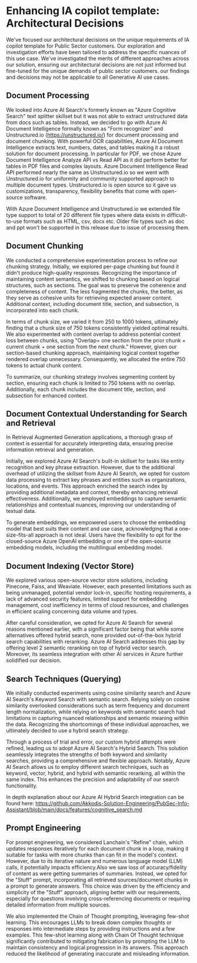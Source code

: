 # Enhancing IA copilot template: Architectural Decisions

We've focused our architectural decisions on the unique requirements of IA copilot template for Public Sector customers. Our exploration and investigation efforts have been tailored to address the specific nuances of this use case. We've investigated the merits of different approaches across our solution, ensuring our architectural decisions are not just informed but fine-tuned for the unique demands of public sector customers. our findings and decisions may not be applicable to all Generative AI use cases.

## Document Processing

We looked into Azure AI Search's formerly known as "Azure Cognitive Search" text splitter skillset but it was not able to extract unstructured data from docs such as tables. Instead, we decided to go with Azure AI Document Intelligence formally known as "Form recognizer" and Unstructured.io (https://unstructured.io/) for document processing and document chunking. With powerful OCR capabilities, Azure AI Document Intelligence extracts text, numbers, dates, and tables making it a robust solution for document processing. In particular for PDF, we chose Azure Document Intelligence Analyze API vs Read API as it did perform better for tables in PDF files and complex layouts. Azure Document Intelligence Read API performed nearly the same as Unstructured.io so we went with Unstructured.io for uniformity and community supported approach to multiple document types. Unstructured.io is open source so it gave us customizations, transparency, flexibility benefits that come with open-source software.

With Azure Document Intelligence and Unstructured.io we extended file type support to total of 20 different file types where data exists in difficult-to-use formats such as HTML, csv, docx etc. Older file types such as doc and ppt won't be supported in this release due to issue of processing them. 


## Document Chunking

We conducted a comprehensive experimentation process to refine our chunking strategy. Initially, we explored per-page chunking but found it didn't produce high-quality responses. Recognizing the importance of maintaining content semantics, we shifted to chunking based on logical structures, such as sections. The goal was to preserve the coherence and completeness of content. The less fragmented the chunks, the better, as they serve as cohesive units for retrieving expected answer content. Additional context, including document title, section, and subsection, is incorporated into each chunk.

In terms of chunk size, we varied it from 250 to 1000 tokens, ultimately finding that a chunk size of 750 tokens consistently yielded optimal results. We also experimented with content overlap to address potential context loss between chunks, using "Overlap= one section from the prior chunk + current chunk + one section from the next chunk." However, given our section-based chunking approach, maintaining logical context together rendered overlap unnecessary. Consequently, we allocated the entire 750 tokens to actual chunk content.

To summarize, our chunking strategy involves segmenting content by section, ensuring each chunk is limited to 750 tokens with no overlap. Additionally, each chunk includes the document title, section, and subsection for enhanced context.

## Document Contextual Understanding for Search and Retrieval

In Retrieval Augmented Generation applications, a thorough grasp of context is essential for accurately interpreting data, ensuring precise information retrieval and generation.

Initially, we explored Azure AI Search's built-in skillset for tasks like entity recognition and key phrase extraction. However, due to the additional overhead of utilizing the skillset from Azure AI Search, we opted for custom data processing to extract key phrases and entities such as organizations, locations, and events. This approach enriched the search index by providing additional metadata and context, thereby enhancing retrieval effectiveness. Additionally, we employed embeddings to capture semantic relationships and contextual nuances, improving our understanding of textual data.

To generate embeddings, we empowered users to choose the embedding model that best suits their content and use case, acknowledging that a one-size-fits-all approach is not ideal. Users have the flexibility to opt for the closed-source Azure OpenAI embedding or one of the open-source embedding models, including the multilingual embedding model.

## Document Indexing (Vector Store)

We explored various open-source vector store solutions, including Pinecone, Faiss, and Weaviate. However, each presented limitations such as being unmanaged, potential vendor lock-in, specific hosting requirements, a lack of advanced security features, limited support for embedding management, cost inefficiency in terms of cloud resources, and challenges in efficient scaling concerning data volume and types.

After careful consideration, we opted for Azure AI Search for several reasons mentioned earlier, with a significant factor being that while some alternatives offered hybrid search, none provided out-of-the-box hybrid search capabilities with reranking. Azure AI Search addresses this gap by offering level 2 semantic reranking on top of hybrid vector search. Moreover, its seamless integration with other AI services in Azure further solidified our decision.

## Search Techniques (Querying)

We initially conducted experiments using cosine similarity search and Azure AI Search's Keyword Search with semantic search. Relying solely on cosine similarity overlooked considerations such as term frequency and document length normalization, while relying on keywords with semantic search had limitations in capturing nuanced relationships and semantic meaning within the data. Recognizing the shortcomings of these individual approaches, we ultimately decided to use a hybrid search strategy.

Through a process of trial and error, our custom hybrid attempts were refined, leading us to adopt Azure AI Search's Hybrid Search. This solution seamlessly integrates the strengths of both keyword and similarity searches, providing a comprehensive and flexible approach. Notably, Azure AI Search allows us to employ different search techniques, such as keyword, vector, hybrid, and hybrid with semantic reranking, all within the same index. This enhances the precision and adaptability of our search functionality.

In depth explanation about our Azure AI Hybrid Search integration can be found here: https://github.com/Akkodis-Solution-Engineering/PubSec-Info-Assistant/blob/main/docs/features/cognitive_search.md

## Prompt Engineering

For prompt engineering, we considered Lanchain's "Refine" chain, which updates responses iteratively for each document chunk in a loop, making it suitable for tasks with more chunks than can fit in the model's context. However, due to its iterative nature and numerous language model (LLM) calls, it potentially impacts efficiency.Also we saw loss of accuracy/fidelity of content as were getting summaries of summaries. Instead, we opted for the "Stuff" prompt, incorporating all retrieved sources/document chunks in a prompt to generate answers. This choice was driven by the efficiency and simplicity of the "Stuff" approach, aligning better with our requirements, especially for questions involving cross-referencing documents or requiring detailed information from multiple sources.

We also implemented the Chain of Thought prompting, leveraging few-shot learning. This encourages LLMs to break down complex thoughts or responses into intermediate steps by providing instructions and a few examples. This few-shot learning along with Chain Of Thought technique significantly contributed to mitigating fabrication by prompting the LLM to maintain consistency and logical progression in its answers. This approach reduced the likelihood of generating inaccurate and misleading information.
